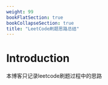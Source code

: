 ```yaml
---
weight: 99
bookFlatSection: true
bookCollapseSection: true
title: "LeetCode刷题思路总结"
---
```


# Introduction

本博客只记录leetcode刷题过程中的思路
